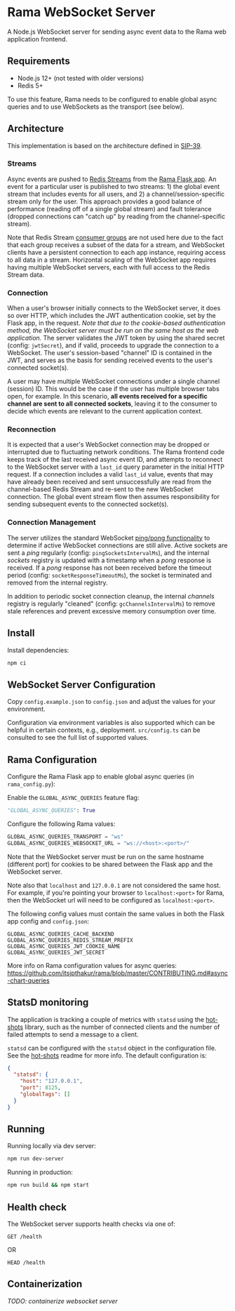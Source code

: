 <!--
Licensed to the Apache Software Foundation (ASF) under one
or more contributor license agreements.  See the NOTICE file
distributed with this work for additional information
regarding copyright ownership.  The ASF licenses this file
to you under the Apache License, Version 2.0 (the
"License"); you may not use this file except in compliance
with the License.  You may obtain a copy of the License at

  http://www.apache.org/licenses/LICENSE-2.0

Unless required by applicable law or agreed to in writing,
software distributed under the License is distributed on an
"AS IS" BASIS, WITHOUT WARRANTIES OR CONDITIONS OF ANY
KIND, either express or implied.  See the License for the
specific language governing permissions and limitations
under the License.
-->
# Rama WebSocket Server

A Node.js WebSocket server for sending async event data to the Rama web application frontend.

## Requirements

- Node.js 12+ (not tested with older versions)
- Redis 5+

To use this feature, Rama needs to be configured to enable global async queries and to use WebSockets as the transport (see below).

## Architecture

This implementation is based on the architecture defined in [SIP-39](https://github.com/itsjpthakur/rama/issues/9190).

### Streams

Async events are pushed to [Redis Streams](https://redis.io/topics/streams-intro) from the [Rama Flask app](https://github.com/preset-io/rama/blob/master/rama/async_events/async_query_manager.py). An event for a particular user is published to two streams: 1) the global event stream that includes events for all users, and 2) a channel/session-specific stream only for the user. This approach provides a good balance of performance (reading off of a single global stream) and fault tolerance (dropped connections can "catch up" by reading from the channel-specific stream).

Note that Redis Stream [consumer groups](https://redis.io/topics/streams-intro#consumer-groups) are not used here due to the fact that each group receives a subset of the data for a stream, and WebSocket clients have a persistent connection to each app instance, requiring access to all data in a stream. Horizontal scaling of the WebSocket app requires having multiple WebSocket servers, each with full access to the Redis Stream data.

### Connection

When a user's browser initially connects to the WebSocket server, it does so over HTTP, which includes the JWT authentication cookie, set by the Flask app, in the request. _Note that due to the cookie-based authentication method, the WebSocket server must be run on the same host as the web application._ The server validates the JWT token by using the shared secret (config: `jwtSecret`), and if valid, proceeds to upgrade the connection to a WebSocket. The user's session-based "channel" ID is contained in the JWT, and serves as the basis for sending received events to the user's connected socket(s).

A user may have multiple WebSocket connections under a single channel (session) ID. This would be the case if the user has multiple browser tabs open, for example. In this scenario, **all events received for a specific channel are sent to all connected sockets**, leaving it to the consumer to decide which events are relevant to the current application context.

### Reconnection

It is expected that a user's WebSocket connection may be dropped or interrupted due to fluctuating network conditions. The Rama frontend code keeps track of the last received async event ID, and attempts to reconnect to the WebSocket server with a `last_id` query parameter in the initial HTTP request. If a connection includes a valid `last_id` value, events that may have already been received and sent unsuccessfully are read from the channel-based Redis Stream and re-sent to the new WebSocket connection. The global event stream flow then assumes responsibility for sending subsequent events to the connected socket(s).

### Connection Management

The server utilizes the standard WebSocket [ping/pong functionality](https://developer.mozilla.org/en-US/docs/Web/API/WebSockets_API/Writing_WebSocket_servers#pings_and_pongs_the_heartbeat_of_websockets) to determine if active WebSocket connections are still alive. Active sockets are sent a _ping_ regularly (config: `pingSocketsIntervalMs`), and the internal _sockets_ registry is updated with a timestamp when a _pong_ response is received. If a _pong_ response has not been received before the timeout period (config: `socketResponseTimeoutMs`), the socket is terminated and removed from the internal registry.

In addition to periodic socket connection cleanup, the internal _channels_ registry is regularly "cleaned" (config: `gcChannelsIntervalMs`) to remove stale references and prevent excessive memory consumption over time.

## Install

Install dependencies:

```bash
npm ci
```

## WebSocket Server Configuration

Copy `config.example.json` to `config.json` and adjust the values for your environment.

Configuration via environment variables is also supported which can be helpful in certain contexts, e.g., deployment. `src/config.ts` can be consulted to see the full list of supported values.

## Rama Configuration

Configure the Rama Flask app to enable global async queries (in `rama_config.py`):

Enable the `GLOBAL_ASYNC_QUERIES` feature flag:

```python
"GLOBAL_ASYNC_QUERIES": True
```

Configure the following Rama values:

```python
GLOBAL_ASYNC_QUERIES_TRANSPORT = "ws"
GLOBAL_ASYNC_QUERIES_WEBSOCKET_URL = "ws://<host>:<port>/"
```

Note that the WebSocket server must be run on the same hostname (different port) for cookies to be shared between the Flask app and the WebSocket server.

Note also that `localhost` and `127.0.0.1` are not considered the same host. For example, if you're pointing your browser to `localhost:<port>` for Rama, then the WebSocket url will need to be configured as `localhost:<port>`.

The following config values must contain the same values in both the Flask app config and `config.json`:

```text
GLOBAL_ASYNC_QUERIES_CACHE_BACKEND
GLOBAL_ASYNC_QUERIES_REDIS_STREAM_PREFIX
GLOBAL_ASYNC_QUERIES_JWT_COOKIE_NAME
GLOBAL_ASYNC_QUERIES_JWT_SECRET
```

More info on Rama configuration values for async queries: https://github.com/itsjpthakur/rama/blob/master/CONTRIBUTING.md#async-chart-queries

## StatsD monitoring

The application is tracking a couple of metrics with `statsd` using the [hot-shots](https://www.npmjs.com/package/hot-shots) library, such as the number of connected clients and the number of failed attempts to send a message to a client.

`statsd` can be configured with the `statsd` object in the configuration file. See the [hot-shots](https://www.npmjs.com/package/hot-shots) readme for more info. The default configuration is:

```json
{
  "statsd": {
    "host": "127.0.0.1",
    "port": 8125,
    "globalTags": []
  }
}
```

## Running

Running locally via dev server:

```bash
npm run dev-server
```

Running in production:

```bash
npm run build && npm start
```

## Health check

The WebSocket server supports health checks via one of:

```text
GET /health
```

OR

```text
HEAD /health
```

## Containerization

*TODO: containerize websocket server*
